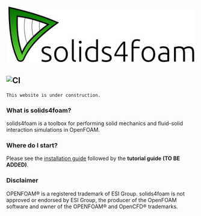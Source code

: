 ![solids4foam logo](solids4foamLogoName.png)

![CI](https://github.com/solids4foam/solids4foam/workflows/Build%20and%20test/badge.svg?branch=nextRelease)
---

```warning
This website is under construction.
```

### What is solids4foam?

solids4foam is a toolbox for performing solid mechanics and fluid-solid interaction simulations in OpenFOAM.


### Where do I start?

Please see the [installation guide](installation/README.md) followed by the **tutorial guide (TO BE ADDED)**.


### Disclaimer

OPENFOAM® is a registered trademark of ESI Group. solids4foam is not approved or endorsed by ESI Group, the producer of the OpenFOAM software and owner of the OPENFOAM® and OpenCFD® trademarks.